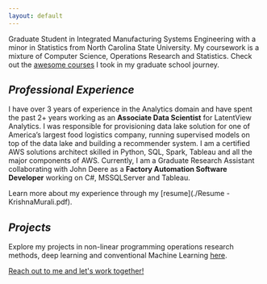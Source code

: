 ```yaml
---
layout: default
---
```


Graduate Student in Integrated Manufacturing Systems Engineering with a minor in Statistics from North Carolina State University. My coursework is a mixture of Computer Science, Operations Research and Statistics. Check out the [awesome courses](./another-page.html) I took in my graduate school journey.

## _Professional Experience_
I have over 3 years of experience in the Analytics domain and have spent the past 2+ years working as an **Associate Data Scientist** for LatentView Analytics. I was responsible for provisioning data lake solution for one of America’s largest food logistics company, running supervised models on top of the data lake and building a recommender system. I am a certified AWS solutions architect skilled in Python, SQL, Spark, Tableau and all the major components of AWS. Currently, I am a Graduate Research Assistant collaborating with John Deere as a **Factory Automation Software Developer** working on C#, MSSQLServer and Tableau.

Learn more about my experience through my [resume](./Resume - KrishnaMurali.pdf). 

## _Projects_
Explore my projects in non-linear programming operations research methods, deep learning and conventional Machine Learning [here](./projects.html).

[Reach out to me and let's work together!](mailto:kmurali2@ncsu.edu)
